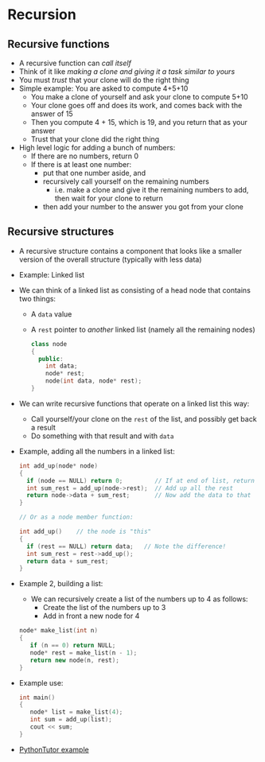 # Recursion 
## Recursive functions

- A recursive function can *call itself*
- Think of it like *making a clone and giving it a task similar to yours*
- You must *trust* that your clone will do the right thing
- Simple example: You are asked to compute 4+5+10
   - You make a clone of yourself and ask your clone to compute 5+10
   - Your clone goes off and does its work, and comes back with the answer of 15
   - Then you compute 4 + 15, which is 19, and you return that as your answer
   - Trust that your clone did the right thing
- High level logic for adding a bunch of numbers:
   - If there are no numbers, return 0
   - If there is at least one number:
      - put that one number aside, and
      - recursively call yourself on the remaining numbers
         - i.e. make a clone and give it the remaining numbers to add, then wait for your clone to return
      - then add your number to the answer you got from your clone

## Recursive structures

- A recursive structure contains a component that looks like a smaller version of the overall structure (typically with less data)
- Example: Linked list
- We can think of a linked list as consisting of a head node that contains two things:
  - A `data` value
  - A `rest` pointer to *another* linked list (namely all the remaining nodes)
  
      ```cpp
      class node 
      {
        public:
          int data;
          node* rest;
          node(int data, node* rest);
      }
      ```
- We can write recursive functions that operate on a linked list this way:
  - Call yourself/your clone on the `rest` of the list, and possibly get back a result
  - Do something with that result and with `data`
- Example, adding all the numbers in a linked list:

    ```cpp
    int add_up(node* node)
    {
      if (node == NULL) return 0;         // If at end of list, return
      int sum_rest = add_up(node->rest);  // Add up all the rest
      return node->data + sum_rest;       // Now add the data to that
    }

    // Or as a node member function:

    int add_up()    // the node is "this"
    {
      if (rest == NULL) return data;   // Note the difference!
      int sum_rest = rest->add_up();
      return data + sum_rest;  
    }
    ```
- Example 2, building a list:
   - We can recursively create a list of the numbers up to 4 as follows:
     - Create the list of the numbers up to 3
     - Add in front a new node for 4

   ```cpp
   node* make_list(int n)
   {
      if (n == 0) return NULL;
      node* rest = make_list(n - 1);
      return new node(n, rest);
   }
   ```
- Example use:
   
   ```cpp
   int main()
   {
      node* list = make_list(4);
      int sum = add_up(list);
      cout << sum;
   }
   ```
- [PythonTutor example](http://pythontutor.com/cpp.html#code=%23import%20%3Ciostream%3E%0A%0Ausing%20namespace%20std%3B%0A%0Aclass%20node%20%0A%7B%0A%20%20%20public%3A%0A%20%20%20%20%20%20int%20data%3B%0A%20%20%20%20%20%20node*%20rest%3B%0A%20%20%20%20%20%20node%28int%20data,%20node*%20rest%29%20%3A%20data%28data%29,%20rest%28rest%29%20%7B%7D%0A%7D%3B%0A%0Aint%20add_up%28node*%20node%29%0A%7B%0A%20%20%20if%20%28node%20%3D%3D%20NULL%29%20return%200%3B%20%20%20%20%20%20%20%20%20//%20If%20at%20end%20of%20list,%20return%0A%20%20%20int%20sum_rest%20%3D%20add_up%28node-%3Erest%29%3B%20%20//%20Add%20up%20all%20the%20rest%0A%20%20%20return%20node-%3Edata%20%2B%20sum_rest%3B%20%20%20%20%20%20%20//%20Now%20add%20the%20data%20to%20that%0A%7D%0A%0Anode*%20make_list%28int%20n%29%0A%7B%0A%20%20%20if%20%28n%20%3D%3D%200%29%20return%20NULL%3B%0A%20%20%20node*%20rest%20%3D%20make_list%28n%20-%201%29%3B%0A%20%20%20node*%20new_node%20%3D%20new%20node%28n,%20rest%29%3B%0A%20%20%20return%20new_node%3B%0A%7D%0A%0Aint%20main%28%29%0A%7B%0A%20%20%20node*%20list%20%3D%20make_list%284%29%3B%0A%20%20%20int%20sum%20%3D%20add_up%28list%29%3B%0A%20%20%20cout%20%3C%3C%20sum%3B%0A%7D&curInstr=0&mode=display&origin=opt-frontend.js&py=cpp&rawInputLstJSON=%5B%5D)
